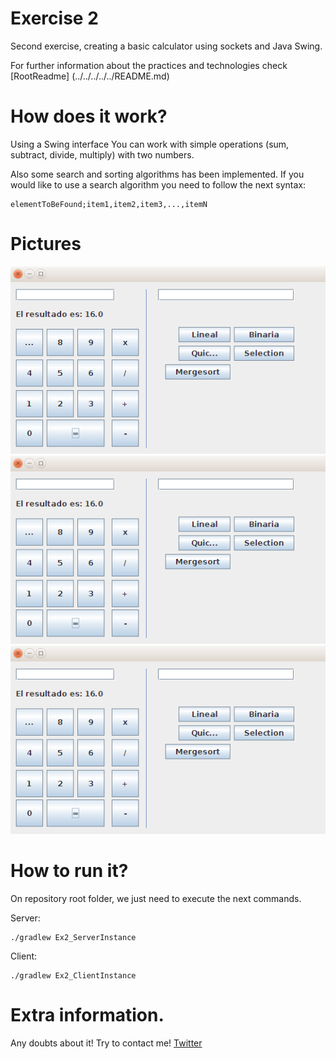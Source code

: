 # Exercise 2

Second exercise, creating a basic calculator using sockets and Java Swing. 

For further information about the practices and technologies check [RootReadme] (../../../../../README.md)

# How does it work?

Using a Swing interface You can work with simple operations (sum, subtract, divide, multiply) with two numbers.

Also some search and sorting algorithms has been implemented. If you would like to use a search algorithm you need to follow the next syntax:

```
elementToBeFound;item1,item2,item3,...,itemN
```

# Pictures

![Ex2](./images/1.png)
![Ex2](./images/1.png)
![Ex2](./images/1.png)

# How to run it?

On repository root folder, we just need to execute the next commands.

Server: 
```
./gradlew Ex2_ServerInstance
```

Client:
```
./gradlew Ex2_ClientInstance
```

# Extra information.

Any doubts about it! Try to contact me! [Twitter](http://twitter.com/jresendiz27)